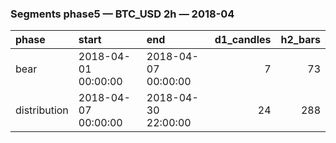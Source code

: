 ### Segments phase5 — BTC_USD 2h — 2018-04

| phase        | start               | end                 |   d1_candles |   h2_bars |
|:-------------|:--------------------|:--------------------|-------------:|----------:|
| bear         | 2018-04-01 00:00:00 | 2018-04-07 00:00:00 |            7 |        73 |
| distribution | 2018-04-07 00:00:00 | 2018-04-30 22:00:00 |           24 |       288 |